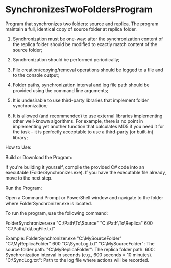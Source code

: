 # SynchronizesTwoFoldersProgram
Program that synchronizes two folders: source and replica. The program maintain a full, identical copy of source folder at replica folder.

1. Synchronization must be one-way: after the synchronization content of the replica folder should be modified to exactly match content of the source folder;

2. Synchronization should be performed periodically;

3. File creation/copying/removal operations should be logged to a file and to the console output;

4. Folder paths, synchronization interval and log file path should be provided using the command line arguments;

5. It is undesirable to use third-party libraries that implement folder synchronization;

6. It is allowed (and recommended) to use external libraries implementing other well-known algorithms. For example, there is no point in implementing yet another function that calculates MD5 if you need it for the task – it is perfectly acceptable to use a third-party (or built-in) library;



How to Use:

Build or Download the Program:

  If you're building it yourself, compile the provided C# code into an executable (FolderSynchronizer.exe). If you have the executable file already, move to the next step.

Run the Program: 

  Open a Command Prompt or PowerShell window and navigate to the folder where FolderSynchronizer.exe is located.

To run the program, use the following command:

FolderSynchronizer.exe "C:\Path\To\Source" "C:\Path\To\Replica" 600 "C:\Path\To\LogFile.txt"

Example:
FolderSynchronizer.exe "C:\MySourceFolder" "C:\MyReplicaFolder" 600 "C:\SyncLog.txt"
  "C:\MySourceFolder": The source folder path.
  "C:\MyReplicaFolder": The replica folder path.
  600: Synchronization interval in seconds (e.g., 600 seconds = 10 minutes).
  "C:\SyncLog.txt": Path to the log file where actions will be recorded.

